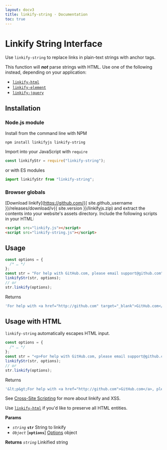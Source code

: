 ```yaml
---
layout: docv3
title: linkify-string · Documentation
toc: true
---
```


# Linkify String Interface

Use `linkify-string` to replace links in plain-text strings with anchor tags.

This function will **_not_** parse strings with HTML. Use one of the
following instead, depending on your application:

- [`linkify-html`](linkify-html.html)
- [`linkify-element`](linkify-element.html)
- [`linkify-jquery`](linkify-jquery.html)

## Installation

### Node.js module

Install from the command line with NPM

```
npm install linkifyjs linkify-string
```

Import into your JavaScript with `require`

```js
const linkifyStr = require("linkify-string");
```

or with ES modules

```js
import linkifyStr from "linkify-string";
```

### Browser globals

[Download linkify](https://github.com/{{ site.github_username }}/releases/download/v{{ site.version }}/linkifyjs.zip)
and extract the contents into your website's assets directory.
Include the following scripts in your HTML:

```html
<script src="linkify.js"></script>
<script src="linkify-string.js"></script>
```

## Usage

```js
const options = {
  /* … */
};
const str = "For help with GitHub.com, please email support@github.com";
linkifyStr(str, options);
// or
str.linkify(options);
```

Returns

```js
'For help with <a href="http://github.com" target="_blank">GitHub.com</a>, please email <a href="mailto:support@github.com">support@github.com</a>';
```

## Usage with HTML

`linkify-string` automatically escapes HTML input.

```js
const options = {
  /* … */
};
const str = "<p>For help with GitHub.com, please email support@github.com</p>";
linkifyStr(str, options);
// or
str.linkify(options);
```

Returns

```js
'&lt;p&gt;For help with <a href="http://github.com">GitHub.com</a>, please email <a href="mailto:support@github.com">support@github.com</a>&lt;/p&gt;';
```

See [Cross-Site Scripting](xss.html) for more about linkify and XSS.

Use [`linkify-html`](linkify-html.html) if you'd like to preserve all HTML
entities.

**Params**

- _`string`_ **`str`** String to linkify
- _`Object`_ [**`options`**] [Options](options.html) object

**Returns** _`string`_ Linkified string
